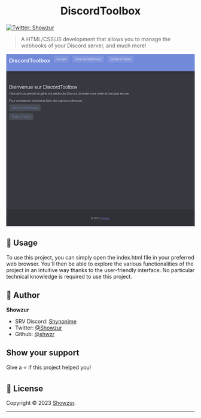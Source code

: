 <h1 align="center">DiscordToolbox</h1>

<p>
  <a href="https://twitter.com/Showzur" target="_blank">
    <img alt="Twitter: Showzur" src="https://img.shields.io/twitter/follow/Showzur.svg?style=social" />
  </a>
</p>

> A HTML/CSS/JS development that allows you to manage the webhooks of your Discord server, and much more!

<img alt="DiscordToolbox" src="assets/img/demo.png">


## 🚀 Usage

To use this project, you can simply open the index.html file in your preferred web browser. You'll then be able to explore the various functionalities of the project in an intuitive way thanks to the user-friendly interface. No particular technical knowledge is required to use this project.

## 👤 Author

**Showzur**

* SRV Discord: [Shynonime](https://discord.gg/UHy8mZsNh8)
* Twitter: [@Showzur](https://twitter.com/Macxzew)
* Github: [@shwzr](https://github.com/Macxzew)

## Show your support

Give a ⭐️ if this project helped you!

## 📝 License

Copyright © 2023 [Showzur](https://github.com/shwzr).<br />

***
